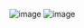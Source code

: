 ![image](https://github.com/user-attachments/assets/56754a50-95f3-458f-963d-44e1da200eef)
![image](https://github.com/user-attachments/assets/3a0d9955-934d-4210-bd43-a25a9a565bd3)
